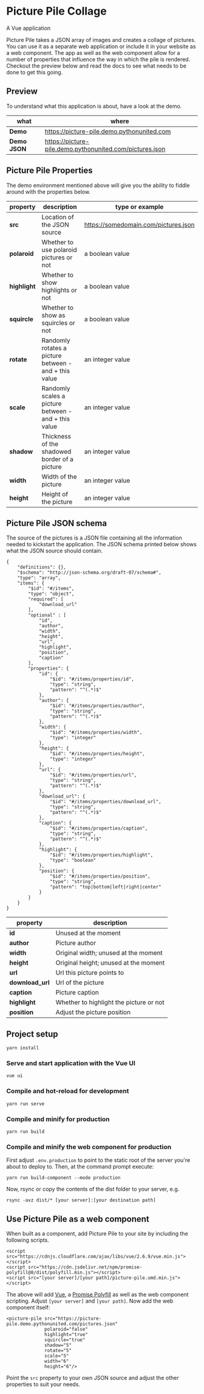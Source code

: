 # Picture Pile Collage

A Vue application 

Picture Pile takes a JSON array of images and creates a collage of pictures. You can use it as a separate
web application or include it in your website as a web component. The app as well as the web component
allow for a number of properties that influence the way in which the pile is rendered. Checkout the 
preview below and read the docs to see what needs to be done to get this going.

## Preview

To understand what this application is about, have a look at the demo.

| **what** | **where**
|---------------|-----------------------------------------------------------
| **Demo**      | <https://picture-pile.demo.pythonunited.com>                  
| **Demo JSON** | <https://picture-pile.demo.pythonunited.com/pictures.json>    

## Picture Pile Properties

The demo environment mentioned above will give you the ability to fiddle around with the properties below.

| **property** | **description** | **type or example**
|--------------|-------------------------------------------------------|-------------------------------------
| **src**      | Location of the JSON source                           | https://somedomain.com/pictures.json  
| **polaroid** | Whether to use polaroid pictures or not               | a boolean value
| **highlight**| Whether to show highlights or not                     | a boolean value
| **squircle** | Whether to show as squircles or not                   | a boolean value
| **rotate**   | Randomly rotates a picture between - and + this value | an integer value
| **scale**    | Randomly scales a picture between - and + this value  | an integer value
| **shadow**   | Thickness of the shadowed border of a picture         | an integer value
| **width**    | Width of the picture                                  | an integer value
| **height**   | Height of the picture                                 | an integer value


## Picture Pile JSON schema

The source of the pictures is a JSON file containing all the information needed to kickstart the application.
The JSON schema printed below shows what the JSON source should contain.

    {
        "definitions": {},
        "$schema": "http://json-schema.org/draft-07/schema#",
        "type": "array",
        "items": {
            "$id": "#/items",
            "type": "object",
            "required": [
                "download_url"
            ],
            "optional" : [
                "id",
                "author",
                "width",
                "height",
                "url",
                "highlight",
                "position",
                "caption"
            ],
            "properties": {
                "id": {
                    "$id": "#/items/properties/id",
                    "type": "string",
                    "pattern": "^(.*)$"
                },
                "author": {
                    "$id": "#/items/properties/author",
                    "type": "string",
                    "pattern": "^(.*)$"
                },
                "width": {
                    "$id": "#/items/properties/width",
                    "type": "integer"
                },
                "height": {
                    "$id": "#/items/properties/height",
                    "type": "integer"
                },
                "url": {
                    "$id": "#/items/properties/url",
                    "type": "string",
                    "pattern": "^(.*)$"
                },
                "download_url": {
                    "$id": "#/items/properties/download_url",
                    "type": "string",
                    "pattern": "^(.*)$"
                },
                "caption": {
                    "$id": "#/items/properties/caption",
                    "type": "string",
                    "pattern": "^(.*)$"
                },
                "highlight": {
                    "$id": "#/items/properties/highlight",
                    "type": "boolean"
                },
                "position": {
                    "$id": "#/items/properties/position",
                    "type": "string",
                    "pattern": "top|bottom|left|right|center"
                }
            }
        }
    }

| **property** | **description**
|--------------|-----------------------------------------
| **id**           | Unused at the moment
| **author**       | Picture author
| **width**        | Original width; unused at the moment
| **height**       | Original height; unused at the moment
| **url**          | Url this picture points to
| **download_url** | Url of the picture
| **caption**      | Picture caption
| **highlight**    | Whether to highlight the picture or not
| **position**     | Adjust the picture position 
    
## Project setup

    yarn install

### Serve and start application with the Vue UI

    vue ui

### Compile and hot-reload for development

    yarn run serve

### Compile and minify for production

    yarn run build

### Compile and minify the web component for production

First adjust `.env.production` to point to the static root of the server you're
about to deploy to. Then, at the command prompt execute:

    yarn run build-component --mode production
    
Now, rsync or copy the contents of the dist folder to your server, e.g.

    rsync -avz dist/* [your server]:[your destination path]

## Use Picture Pile as a web component

When built as a component, add Picture Pile to your site by including the following scripts.


    <script src="https://cdnjs.cloudflare.com/ajax/libs/vue/2.6.9/vue.min.js"></script>
    <script src="https://cdn.jsdelivr.net/npm/promise-polyfill@8/dist/polyfill.min.js"></script>
    <script src="[your server]/[your path]/picture-pile.umd.min.js"></script>

The above will add [Vue](https://vuejs.org/), a [Promise Polyfill](https://www.npmjs.com/package/promise-polyfill) 
as well as the web component scripting. Adjust `[your server]` and `[your path]`. Now add the web component itself:

    <picture-pile src="https://picture-pile.demo.pythonunited.com/pictures.json"
                  polaroid="false"
                  highlight="true"
                  squircle="true"
                  shadow="5"
                  rotate="5"
                  scale="5"
                  width="6"
                  height="6"/>

Point the `src` property to your own JSON source and adjust the other properties to suit
your needs.